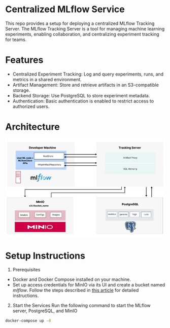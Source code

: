 # Centralized MLflow Service
This repo provides a setup for deploying a centralized MLflow Tracking Server. The MLflow Tracking Server is a tool for managing machine learning experiments, enabling collaboration, and centralizing experiment tracking for teams.

# Features
- Centralized Experiment Tracking: Log and query experiments, runs, and metrics in a shared environment.
- Artifact Management: Store and retrieve artifacts in an S3-compatible storage.
- Backend Storage: Use PostgreSQL to store experiment metadata.
- Authentication: Basic authentication is enabled to restrict access to authorized users.

# Architecture
![Architecture Diagram](docs/architecture.png)

# Setup Instructions
1. Prerequisites
- Docker and Docker Compose installed on your machine.
- Set up access credentials for MinIO via its UI and create a bucket named *mlflow*. Follow the steps described in [this article](https://blog.min.io/setting-up-a-development-machine-with-mlflow-and-minio/) for detailed instructions.
2. Start the Services
Run the following command to start the MLflow server, PostgreSQL, and MinIO
```bash
docker-compose up -d
```
